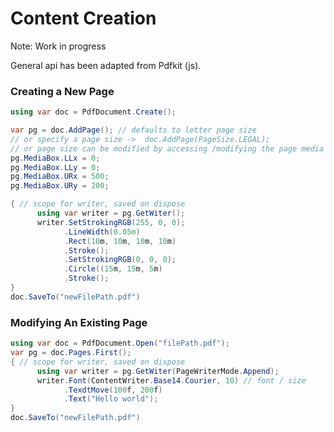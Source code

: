 # Content Creation

Note: Work in progress

General api has been adapted from Pdfkit (js).

### Creating a New Page

```csharp
using var doc = PdfDocument.Create();

var pg = doc.AddPage(); // defaults to letter page size
// or specify a page size ->  doc.AddPage(PageSize.LEGAL);
// or page size can be modified by accessing /modifying the page media box:
pg.MediaBox.LLx = 0;
pg.MediaBox.LLy = 0;
pg.MediaBox.URx = 500;
pg.MediaBox.URy = 200;

{ // scope for writer, saved on dispose
      using var writer = pg.GetWiter();
      writer.SetStrokingRGB(255, 0, 0);
            .LineWidth(0.05m)
            .Rect(10m, 10m, 10m, 10m)
            .Stroke();
            .SetStrokingRGB(0, 0, 0);
            .Circle((15m, 15m, 5m)
            .Stroke();
}
doc.SaveTo("newFilePath.pdf")
```

### Modifying An Existing Page

```csharp
using var doc = PdfDocument.Open("filePath.pdf");
var pg = doc.Pages.First();
{ // scope for writer, saved on dispose
      using var writer = pg.GetWiter(PageWriterMode.Append);
      writer.Font(ContentWriter.Base14.Courier, 10) // font / size
            .TexdtMove(100f, 200f)
            .Text("Hello world");
}
doc.SaveTo("newFilePath.pdf")
```
